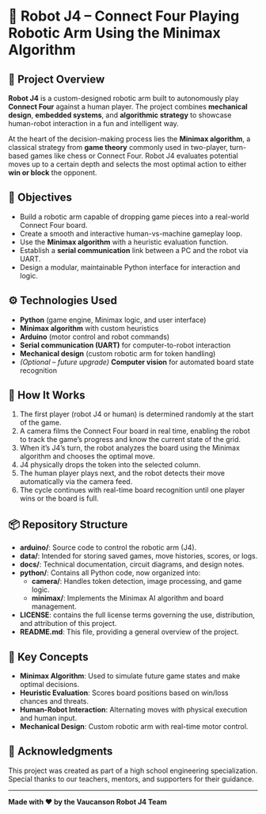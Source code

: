 # 🤖 Robot J4 – Connect Four Playing Robotic Arm Using the Minimax Algorithm

## 📌 Project Overview

**Robot J4** is a custom-designed robotic arm built to autonomously play **Connect Four** against a human player. The project combines **mechanical design**, **embedded systems**, and **algorithmic strategy** to showcase human-robot interaction in a fun and intelligent way.

At the heart of the decision-making process lies the **Minimax algorithm**, a classical strategy from **game theory** commonly used in two-player, turn-based games like chess or Connect Four. Robot J4 evaluates potential moves up to a certain depth and selects the most optimal action to either **win or block** the opponent.

## 🎯 Objectives

- Build a robotic arm capable of dropping game pieces into a real-world Connect Four board.
- Create a smooth and interactive human-vs-machine gameplay loop.
- Use the **Minimax algorithm** with a heuristic evaluation function.
- Establish a **serial communication** link between a PC and the robot via UART.
- Design a modular, maintainable Python interface for interaction and logic.

## ⚙️ Technologies Used

- **Python** (game engine, Minimax logic, and user interface)
- **Minimax algorithm** with custom heuristics
- **Arduino** (motor control and robot commands)
- **Serial communication (UART)** for computer-to-robot interaction
- **Mechanical design** (custom robotic arm for token handling)
- *(Optional – future upgrade)* **Computer vision** for automated board state recognition

## 🚀 How It Works

1. The first player (robot J4 or human) is determined randomly at the start of the game.  
2. A camera films the Connect Four board in real time, enabling the robot to track the game’s progress and know the current state of the grid.  
3. When it’s J4’s turn, the robot analyzes the board using the Minimax algorithm and chooses the optimal move.  
4. J4 physically drops the token into the selected column.  
5. The human player plays next, and the robot detects their move automatically via the camera feed.  
6. The cycle continues with real-time board recognition until one player wins or the board is full.

## 📦 Repository Structure

- **arduino/**: Source code to control the robotic arm (J4).
- **data/**: Intended for storing saved games, move histories, scores, or logs.
- **docs/**: Technical documentation, circuit diagrams, and design notes.
- **python/**: Contains all Python code, now organized into:
  - **camera/**: Handles token detection, image processing, and game logic.
  - **minimax/**: Implements the Minimax AI algorithm and board management.
- **LICENSE**: contains the full license terms governing the use, distribution, and attribution of this project.
- **README.md**: This file, providing a general overview of the project.

## 🧠 Key Concepts

- **Minimax Algorithm**: Used to simulate future game states and make optimal decisions.
- **Heuristic Evaluation**: Scores board positions based on win/loss chances and threats.
- **Human-Robot Interaction**: Alternating moves with physical execution and human input.
- **Mechanical Design**: Custom robotic arm with real-time motor control.

## 🤝 Acknowledgments

This project was created as part of a high school engineering specialization.  
Special thanks to our teachers, mentors, and supporters for their guidance.

---

**Made with ❤️ by the Vaucanson Robot J4 Team**
